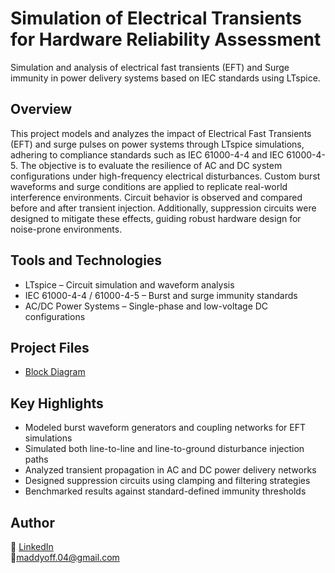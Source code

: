 # Simulation of Electrical Transients for Hardware Reliability Assessment

Simulation and analysis of electrical fast transients (EFT) and Surge immunity in power delivery systems based on IEC standards using LTspice.

## Overview

This project models and analyzes the impact of Electrical Fast Transients (EFT) and surge pulses on power systems through LTspice simulations, adhering to compliance standards such as IEC 61000-4-4 and IEC 61000-4-5. The objective is to evaluate the resilience of AC and DC system configurations under high-frequency electrical disturbances. Custom burst waveforms and surge conditions are applied to replicate real-world interference environments. Circuit behavior is observed and compared before and after transient injection. Additionally, suppression circuits were designed to mitigate these effects, guiding robust hardware design for noise-prone environments.

## Tools and Technologies

- LTspice – Circuit simulation and waveform analysis  
- IEC 61000-4-4 / 61000-4-5 – Burst and surge immunity standards  
- AC/DC Power Systems – Single-phase and low-voltage DC configurations  

## Project Files

- [Block Diagram](./BlockDiagram.pdf) 

## Key Highlights

- Modeled burst waveform generators and coupling networks for EFT simulations  
- Simulated both line-to-line and line-to-ground disturbance injection paths  
- Analyzed transient propagation in AC and DC power delivery networks  
- Designed suppression circuits using clamping and filtering strategies  
- Benchmarked results against standard-defined immunity thresholds  

## Author

🔗 [LinkedIn](https://www.linkedin.com/in/madhusudan-kannan)  
🔗maddyoff.04@gmail.com


